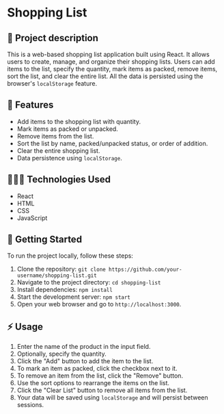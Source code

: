 # Shopping List

## 📝 Project description

This is a web-based shopping list application built using React. It allows users to create, manage, and organize their shopping lists. Users can add items to the list, specify the quantity, mark items as packed, remove items, sort the list, and clear the entire list. All the data is persisted using the browser's `localStorage` feature.


## 🔮 Features

- Add items to the shopping list with quantity.
- Mark items as packed or unpacked.
- Remove items from the list.
- Sort the list by name, packed/unpacked status, or order of addition.
- Clear the entire shopping list.
- Data persistence using `localStorage`.

## 🧑🏻‍💻 Technologies Used

- React
- HTML
- CSS
- JavaScript

## 🚀 Getting Started 

To run the project locally, follow these steps:

1. Clone the repository: `git clone https://github.com/your-username/shopping-list.git`
2. Navigate to the project directory: `cd shopping-list`
3. Install dependencies: `npm install`
4. Start the development server: `npm start`
5. Open your web browser and go to `http://localhost:3000`.

## ⚡ Usage

1. Enter the name of the product in the input field.
2. Optionally, specify the quantity.
3. Click the "Add" button to add the item to the list.
4. To mark an item as packed, click the checkbox next to it.
5. To remove an item from the list, click the "Remove" button.
6. Use the sort options to rearrange the items on the list.
7. Click the "Clear List" button to remove all items from the list.
8. Your data will be saved using `localStorage` and will persist between sessions.
